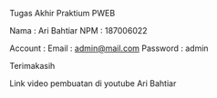 
Tugas Akhir Praktium PWEB

Nama : Ari Bahtiar
NPM : 187006022

Account : 
Email : admin@mail.com
Password : admin

Terimakasih

Link video pembuatan di youtube Ari Bahtiar